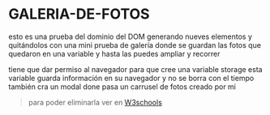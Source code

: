 # GALERIA-DE-FOTOS
esto es una prueba del dominio del DOM generando nueves elementos y quitándolos con una mini prueba de galería donde se guardan las fotos que quedaron en una variable y hasta las puedes ampliar y recorrer  

tiene que dar permiso al navegador para que cree una variable storage esta variable guarda información en su navegador y no se borra con el tiempo 
también cra un modal done pasa un carrusel de fotos creado por mi 

> para poder eliminarla ver en [W3schools](https://www.w3schools.com/jsref/prop_win_localstorage.asp)
